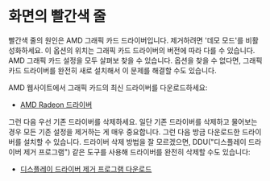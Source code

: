 # 화면의 빨간색 줄

빨간색 줄의 원인은 AMD 그래픽 카드 드라이버입니다. 제거하려면 '데모 모드'를 비활성화하세요. 이 옵션의 위치는 그래픽 카드 드라이버의 버전에 따라 다를 수 있습니다. AMD 그래픽 카드 설정을 모두 살펴보 찾을 수 있습니다. 옵션을 찾을 수 없다면, 그래픽 카드 드라이버를 완전히 새로 설치해서 이 문제를 해결할 수도 있습니다.

AMD 웹사이트에서 그래픽 카드의 최신 드라이버를 다운로드하세요:

* [AMD Radeon 드라이버](https://www.amd.com/support)

그런 다음 우선 기존 드라이버를 삭제하세요. 일단 기존 드라이버를 삭제하고 물어보는 경우 모든 기존 설정을 제거하는 게 매우 중요합니다. 그런 다음 방금 다운로드한 드라이버를 설치할 수 있습니다. 드라이버 삭제 방법을 잘 모르겠으면, DDU("디스플레이 드라이버 제거 프로그램") 같은 도구를 사용해 드라이버를 완전히 삭제할 수도 있습니다:

* [디스플레이 드라이버 제거 프로그램 다운로드](https://www.guru3d.com/files-details/display-driver-uninstaller-download.html)